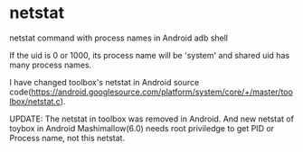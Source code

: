 netstat
=======

netstat command with process names in Android adb shell

If the uid is 0 or 1000, its process name will be 'system' and shared uid has many process names.

I have changed toolbox's netstat in Android source code(https://android.googlesource.com/platform/system/core/+/master/toolbox/netstat.c).

UPDATE: The netstat in toolbox was removed in Android. And new netstat of toybox in Android Mashimallow(6.0) needs root priviledge to get PID or Process name, not this netstat.
